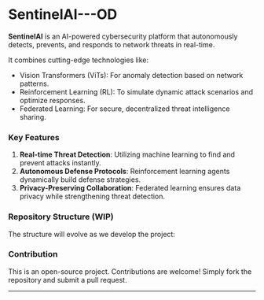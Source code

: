 # SentinelAI---OD

**SentinelAI** is an AI-powered cybersecurity platform that autonomously detects, prevents, and responds to network threats in real-time.  

It combines cutting-edge technologies like:
- Vision Transformers (ViTs): For anomaly detection based on network patterns.
- Reinforcement Learning (RL): To simulate dynamic attack scenarios and optimize responses.
- Federated Learning: For secure, decentralized threat intelligence sharing.

### Key Features
1. **Real-time Threat Detection**: Utilizing machine learning to find and prevent attacks instantly.
2. **Autonomous Defense Protocols**: Reinforcement learning agents dynamically build defense strategies.
3. **Privacy-Preserving Collaboration**: Federated learning ensures data privacy while strengthening threat detection.

### Repository Structure (WIP)
The structure will evolve as we develop the project:


### Contribution
This is an open-source project. Contributions are welcome! Simply fork the repository and submit a pull request.

---